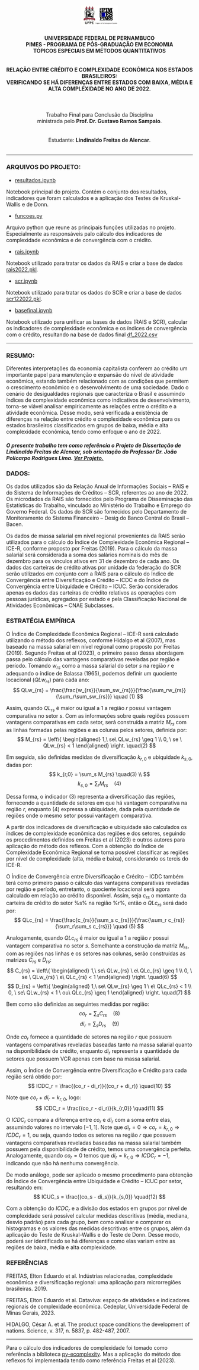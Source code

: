 <div align="center">
    <img src='assets/ufpepimes.png' width="100">
    <h4 align="center">
        UNIVERSIDADE FEDERAL DE PERNAMBUCO
        <br>
        PIMES - PROGRAMA DE PÓS-GRADUAÇÃO EM ECONOMIA
        <br>
        TÓPICOS ESPECIAIS EM MÉTODOS QUANTITATIVOS
        <br>
        <br>
        <br>
        RELAÇÃO ENTRE CRÉDITO E COMPLEXIDADE ECONÔMICA NOS ESTADOS BRASILEIROS:
        <br>
        VERIFICANDO SE HÁ DIFERENÇAS ENTRE ESTADOS COM BAIXA, MÉDIA E ALTA COMPLEXIDADE NO ANO DE 2022.
        <br>
        <br>
    </h4>
        <br>
        Trabalho Final para Conclusão da Disciplina
        <br>
        ministrada pelo <strong>Prof. Dr. Gustavo Ramos Sampaio</strong>.
        <br>
        <br>
        <br>
        Estudante: <strong>Lindinaldo Freitas de Alencar</strong>.
        <br>
        <br>
</div>
<hr />

### ARQUIVOS DO PROJETO:

- [resultados.ipynb](notebooks/resultados.ipynb)

Notebook principal do projeto. Contém o conjunto dos resultados, indicadores que foram calculados e a aplicação dos Testes de Kruskal-Wallis e de Donn.

- [funcoes.py](notebooks/funcoes.py)

Arquivo python que reune as principais funções utilizadas no projeto. Especialmente as responsáveis palo cálculo dos indicadores de complexidade econômica e de convergência com o crédito.

- [rais.ipynb](notebooks/rais.ipynb)

Notebook utilizado para tratar os dados da RAIS e criar a base de dados [rais2022.pkl](assets/rais2022.pkl).

- [scr.ipynb](notebooks/scr.ipynb)

Notebook utilizado para tratar os dados do SCR e criar a base de dados [scr122022.pkl](assets/scr122022.pkl).

- [basefinal.ipynb](notebooks/basefinal.ipynb)

Notebook utilizado para unificar as bases de dados (RAIS e SCR), calcular os indicadores de complexidade econômica e os índices de convergência com o crédito, resultando na base de dados final [df_2022.csv](assets/df_2022.csv)


<hr />

### RESUMO:
Diferentes interpretações da economia capitalista conferem ao crédito um importante papel para manutenção e expansão do nível de atividade econômica, estando também relacionado com as condições que permitem o crescimento econômico e o desenvolvimento de uma sociedade. Dado o cenário de desigualdades regionais que caracteriza o Brasil e assumindo índices de complexidade econômica como indicativos de desenvolvimento, torna-se viável analisar empiricamente as relações entre o crédito e a atividade econômica. Desse modo, será verificada a existência de diferenças na relação entre crédito e complexidade econômica para os estados brasileiros classificados em grupos de baixa, média e alta complexidade econômica, tendo como enfoque o ano de 2022.


##### O presente trabalho tem como referência o Projeto de Dissertação de Lindinaldo Freitas de Alencar, sob orientação do Professor Dr. João Policarpo Rodrigues Lima. [Ver Projeto.](assets/PROJETO%20DE%20PESQUISA%20-%20CRÉDITO%20E%20DESENVOLVIMENTO.pdf)

### DADOS:
Os dados utilizados são da Relação Anual de Informações Sociais – RAIS e do Sistema de Informações de Créditos – SCR, referentes ao ano de 2022. Os microdados da RAIS são fornecidos pelo Programa de Disseminação das Estatísticas do Trabalho, vinculado ao Ministério do Trabalho e Emprego do Governo Federal. Os dados do SCR são fornecidos pelo Departamento de Monitoramento do Sistema Financeiro – Desig do Banco Central do Brasil – Bacen.

Os dados de massa salarial em nível regional provenientes da RAIS serão utilizados para o cálculo do Índice de Complexidade Econômica Regional – ICE-R, conforme proposto por Freitas (2019). Para o cálculo da massa salarial será considerada a soma dos salários nominais do mês de dezembro para os vínculos ativos em 31 de dezembro de cada ano. Os dados das carteiras de crédito ativas por unidade da federação do SCR serão utilizados em conjunto com a RAIS para o cálculo do Índice de Convergência entre Diversificação e Crédito – ICDC e do Índice de Convergência entre Ubiquidade e Crédito – ICUC. Serão considerados apenas os dados das carteiras de crédito relativos as operações com pessoas jurídicas, agregados por estado e pela Classificação Nacional de Atividades Econômicas – CNAE Subclasses.

### ESTRATÉGIA EMPÍRICA

O Índice de Complexidade Econômica Regional – ICE-R será calculado utilizando o método dos reflexos, conforme Hidalgo et al (2007), mas baseado na massa salarial em nível regional como proposto por Freitas (2019). Segundo Freitas et al (2023), o primeiro passo dessa abordagem passa pelo cálculo das vantagens comparativas reveladas por região e período. Tomando $w_{rs}$ como a massa salarial do setor $s$ na região $r$ e adequando o índice de Balassa (1965), podemos definir um quociente locacional $(QLw_{rs})$ para cada ano:
$$
QLw_{rs} = \frac{\frac{w_{rs}}{\sum_sw_{rs}}}{\frac{\sum_rw_{rs}}{\sum_r\sum_sw_{rs}}}
\quad (1)
$$

Assim, quando $QL_{rs}$ é maior ou igual a 1 a região $r$ possui vantagem comparativa no setor $s$. Com as informações sobre quais regiões possuem vantagens comparativas em cada setor, será construída a matriz $M_{rs}$ com as linhas formadas pelas regiões e as colunas pelos setores, definida por:
$$
M_{rs} = \left\{
\begin{aligned}
 1,\ se\ QLw_{rs} \geq 1 \\
 0, \ se \ QLw_{rs} < 1
 \end{aligned}
\right.
\quad(2)
$$

Em seguida, são definidas medidas de diversificação $k_{r,0}$ e ubiquidade $k_{s,0}$, dadas por:
$$
k_{r,0} = \sum_s M_{rs} \quad(3) \\
$$
$$
k_{s,0} = \sum_r M_{rs} \quad(4)
$$

Dessa forma, o indicador (3) representa a diversificação das regiões, fornecendo a quantidade de setores em que há vantagem comparativa na região $r$, enquanto (4) expressa a ubiquidade, dada pela quantidade de regiões onde o mesmo setor possui vantagem comparativa.

A partir dos indicadores de diversificação e ubiquidade são calculados os índices de complexidade econômica das regiões e dos setores, seguindo os procedimentos definidos em Freitas et al (2023) e outros autores para aplicação do método dos reflexos. Com a obtenção do Índice de Complexidade Econômica Regional se torna possível classificar as regiões por nível de complexidade (alta, média e baixa), considerando os tercis do ICE-R.

O Índice de Convergência entre Diversificação e Crédito – ICDC também terá como primeiro passo o cálculo das vantagens comparativas reveladas por região e período, entretanto, o quociente locacional será agora calculado em relação ao crédito disponível. Assim, seja $c_{rs}$ o montante da carteira de crédito do setor %s% na região %r%, então o $QLc_{rs}$ será dado por:
$$
QLc_{rs} = \frac{\frac{c_{rs}}{\sum_s c_{rs}}}{\frac{\sum_r c_{rs}}{\sum_r\sum_s c_{rs}}}
\quad (5)
$$

Analogamente, quando $QLc_{rs}$ é maior ou igual a 1 a região $r$ possui vantagem comparativa no setor $s$. Semelhante a construção da matriz $M_{rs}$, com as regiões nas linhas e os setores nas colunas, serão construídas as matrizes $C_{rs}$ e $D_{rs}$:
$$
C_{rs} = \left\{
\begin{aligned}
 1,\ se\ QLw_{rs} \ e\ QLc_{rs} \geq 1 \\
 0, \ se \ QLw_{rs} \ e\ QLc_{rs} < 1
 \end{aligned}
\right.
\quad(6)
$$
$$
D_{rs} = \left\{
\begin{aligned}
 1,\ se\ QLw_{rs} \geq 1 \ e\ QLc_{rs} < 1 \\
 0, \ se\ QLw_{rs} < 1 \ ou\ QLc_{rs} \geq 1
 \end{aligned}
\right.
\quad(7)
$$

Bem como são definidas as seguintes medidas por região:
$$
co_r = \sum_s C_{rs} \quad(8)
$$
$$
di_r = \sum_s D_{rs} \quad(9)
$$

Onde $co_r$ fornece a quantidade de setores na região $r$ que possuem vantagens comparativas reveladas baseadas tanto na massa salarial quanto na disponibilidade de crédito, enquanto $di_r$ representa a quantidade de setores que possuem VCR apenas com base na massa salarial.

Assim, o Índice de Convergência entre Diversificação e Crédito para cada região será obtido por:
$$
ICDC_r = \frac{(co_r - di_r)}{(co_r + di_r)} \quad(10)
$$

Note que $co_r + di_r = k_{r,0}$, logo:
$$
ICDC_r = \frac{(co_r - di_r)}{k_{r,0}} \quad(11)
$$

O $ICDC_r$ compara a diferença entre $co_r$ e $di_r$ com a soma entre elas, assumindo valores no intervalo $[-1,1]$. Note que $di_r=0\Rightarrow co_r=k_{r,0}\Rightarrow ICDC_r=1$, ou seja, quando todos os setores na região $r$ que possuem vantagens comparativas reveladas baseadas na massa salarial também possuem pela disponibilidade de crédito, temos uma convergência perfeita. Analogamente, quando $co_r=0$ temos que $di_r=k_{r,0}\Rightarrow ICDC_r=-1$, indicando que não há nenhuma convergência.

De modo análogo, pode ser aplicado o mesmo procedimento para obtenção do Índice de Convergência entre Ubiquidade e Crédito – ICUC por setor, resultando em:
$$
ICUC_s = \frac{(co_s - di_s)}{k_{s,0}} \quad(12)
$$

Com a obtenção do $ICDC_r$ e a divisão dos estados em grupos por nível de complexidade será possível calcular medidas descritivas (média, mediana, desvio padrão) para cada grupo, bem como analisar e comparar os histogramas e os valores das medidas descritivas entre os grupos, além da aplicação do Teste de Kruskal-Wallis e do Teste de Donn. Desse modo, poderá ser identificado se há diferenças e como elas variam entre as regiões de baixa, média e alta complexidade.

### REFERÊNCIAS

FREITAS, Elton Eduardo et al. Indústrias relacionadas, complexidade econômica e diversificação regional: uma aplicação para microrregiões brasileiras. 2019.

FREITAS, Elton Eduardo et al. Dataviva: espaço de atividades e indicadores regionais de complexidade econômica. Cedeplar, Universidade Federal de Minas Gerais, 2023.

HIDALGO, César A. et al. The product space conditions the development of nations. Science, v. 317, n. 5837, p. 482-487, 2007.

<hr />

Para o cálculo dos indicadores de complexidade foi tomado como referência a biblioteca [py-ecomplexity](https://github.com/cid-harvard/py-ecomplexity). Mas a aplicação do método dos reflexos foi implementada tendo como referência Freitas et al (2023).